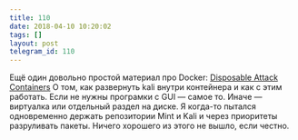 ```yaml
---
title: 110
date: 2018-04-10 10:20:02
tags: []
layout: post
telegram_id: 110
---
```


Ещё один довольно простой материал про Docker:
[Disposable Attack Containers](https://blog.zsec.uk/ltr101-dac/)
О том, как развернуть kali внутри контейнера и как с этим работать. Если не нужны програмки с GUI — самое то. Иначе — виртуалка или отдельный раздел на диске. Я когда-то пытался одновременно держать репозитории Mint и Kali и через приоритеты разруливать пакеты. Ничего хорошего из этого не вышло, если честно.

